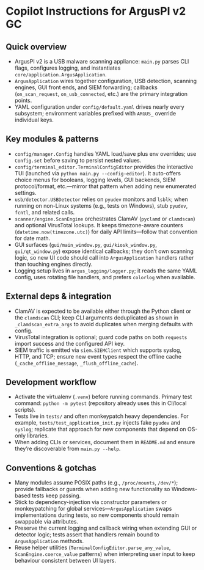 # Copilot Instructions for ArgusPI v2 GC

## Quick overview

- ArgusPI v2 is a USB malware scanning appliance: `main.py` parses CLI flags, configures logging, and instantiates `core/application.ArgusApplication`.
- `ArgusApplication` wires together configuration, USB detection, scanning engines, GUI front ends, and SIEM forwarding; callbacks (`on_scan_request`, `on_usb_connected`, etc.) are the primary integration points.
- YAML configuration under `config/default.yaml` drives nearly every subsystem; environment variables prefixed with `ARGUS_` override individual keys.

## Key modules & patterns

- `config/manager.Config` handles YAML load/save plus env overrides; use `Config.set` before saving to persist nested values.
- `config/terminal_editor.TerminalConfigEditor` provides the interactive TUI (launched via `python main.py --config-editor`). It auto-offers choice menus for booleans, logging levels, GUI backends, SIEM protocol/format, etc.—mirror that pattern when adding new enumerated settings.
- `usb/detector.USBDetector` relies on `pyudev` monitors and `lsblk`; when running on non-Linux systems (e.g., tests on Windows), stub `pyudev`, `fcntl`, and related calls.
- `scanner/engine.ScanEngine` orchestrates ClamAV (`pyclamd` or `clamdscan`) and optional VirusTotal lookups. It keeps timezone-aware counters (`datetime.now(timezone.utc)`) for daily API limits—follow that convention for date math.
- GUI surfaces (`gui/main_window.py`, `gui/kiosk_window.py`, `gui/qt_window.py`) expose identical callbacks; they don’t own scanning logic, so new UI code should call into `ArgusApplication` handlers rather than touching engines directly.
- Logging setup lives in `argus_logging/logger.py`; it reads the same YAML config, uses rotating file handlers, and prefers `colorlog` when available.

## External deps & integration

- ClamAV is expected to be available either through the Python client or the `clamdscan` CLI; keep CLI arguments deduplicated as shown in `_clamdscan_extra_args` to avoid duplicates when merging defaults with config.
- VirusTotal integration is optional; guard code paths on both `requests` import success and the configured API key.
- SIEM traffic is emitted via `siem.SIEMClient` which supports syslog, HTTP, and TCP; ensure new event types respect the offline cache (`_cache_offline_message`, `_flush_offline_cache`).

## Development workflow

- Activate the virtualenv (`.venv`) before running commands. Primary test command: `python -m pytest` (repository already uses this in CI/local scripts).
- Tests live in `tests/` and often monkeypatch heavy dependencies. For example, `tests/test_application_init.py` injects fake `pyudev` and `syslog`; replicate that approach for new components that depend on OS-only libraries.
- When adding CLIs or services, document them in `README.md` and ensure they’re discoverable from `main.py --help`.

## Conventions & gotchas

- Many modules assume POSIX paths (e.g., `/proc/mounts`, `/dev/*`); provide fallbacks or guards when adding new functionality so Windows-based tests keep passing.
- Stick to dependency-injection via constructor parameters or monkeypatching for global services—`ArgusApplication` swaps implementations during tests, so new components should remain swappable via attributes.
- Preserve the current logging and callback wiring when extending GUI or detector logic; tests assert that handlers remain bound to `ArgusApplication` methods.
- Reuse helper utilities (`TerminalConfigEditor.parse_any_value`, `ScanEngine.coerce_value` patterns) when interpreting user input to keep behaviour consistent between UI layers.
